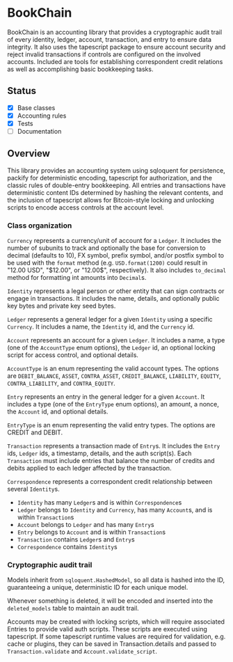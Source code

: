# BookChain

BookChain is an accounting library that provides a cryptographic audit trail of
every identity, ledger, account, transaction, and entry to ensure data
integrity. It also uses the tapescript package to ensure account security and
reject invalid transactions if controls are configured on the involved accounts.
Included are tools for establishing correspondent credit relations as well as
accomplishing basic bookkeeping tasks.

## Status

- [x] Base classes
- [x] Accounting rules
- [x] Tests
- [ ] Documentation

## Overview

This library provides an accounting system using sqloquent for persistence,
packify for deterministic encoding, tapescript for authorization, and the
classic rules of double-entry bookkeeping. All entries and transactions have
deterministic content IDs determined by hashing the relevant contents, and the
inclusion of tapescript allows for Bitcoin-style locking and unlocking scripts
to encode access controls at the account level.

### Class organization

`Currency` represents a currency/unit of account for a `Ledger`. It includes the
number of subunits to track and optionally the base for conversion to decimal
(defaults to 10), FX symbol, prefix symbol, and/or postfix symbol to be used with
the `format` method (e.g. `USD.format(1200)` could result in "12.00 USD",
"$12.00", or "12.00$", respectively). It also includes `to_decimal` method for
formatting int amounts into `Decimal`s.

`Identity` represents a legal person or other entity that can sign contracts
or engage in transactions. It includes the name, details, and optionally public
key bytes and private key seed bytes.

`Ledger` represents a general ledger for a given `Identity` using a specific
`Currency`. It includes a name, the `Identity` id, and the `Currency` id.

`Account` represents an account for a given `Ledger`. It includes a name, a type
(one of the `AccountType` enum options), the `Ledger` id, an optional locking
script for access control, and optional details.

`AccountType` is an enum representing the valid account types. The options are
`DEBIT_BALANCE`, `ASSET`, `CONTRA_ASSET`, `CREDIT_BALANCE`, `LIABILITY`,
`EQUITY`, `CONTRA_LIABILITY`, and `CONTRA_EQUITY`.

`Entry` represents an entry in the general ledger for a given `Account`. It
includes a type (one of the `EntryType` enum options), an amount, a nonce, the
`Account` id, and optional details.

`EntryType` is an enum representing the valid entry types. The options are
CREDIT and DEBIT.

`Transaction` represents a transaction made of `Entry`s. It includes the `Entry`
ids, `Ledger` ids, a timestamp, details, and the auth script(s). Each
`Transaction` must include entries that balance the number of credits and debits
applied to each ledger affected by the transaction.

`Correspondence` represents a correspondent credit relationship between several
`Identity`s.

- `Identity` has many `Ledger`s and is within `Correspondence`s
- `Ledger` belongs to `Identity` and `Currency`, has many `Account`s, and is within `Transaction`s
- `Account` belongs to `Ledger` and has many `Entry`s
- `Entry` belongs to `Account` and is within `Transaction`s
- `Transaction` contains `Ledger`s and `Entry`s
- `Correspondence` contains `Identity`s

### Cryptographic audit trail

Models inherit from `sqloquent.HashedModel`, so all data is hashed into the ID,
guaranteeing a unique, deterministic ID for each unique model.

Whenever something is deleted, it will be encoded and inserted into the
`deleted_models` table to maintain an audit trail.

Accounts may be created with locking scripts, which will require associated
Entries to provide valid auth scripts. These scripts are executed using
tapescript. If some tapescript runtime values are required for validation,
e.g. cache or plugins, they can be saved in Transaction.details and passed to
`Transaction.validate` and `Account.validate_script`.
